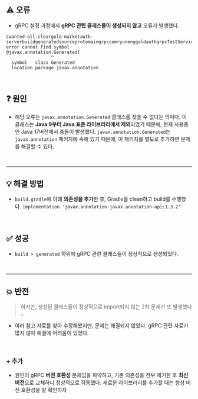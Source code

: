 <h2 id="⚠️-오류">⚠️ 오류</h2>
<ul>
<li>gRPC 설정 과정에서 <strong>gRPC 관련 클래스들이 생성되지 않고</strong> 오류가 발생했다.
<img alt="" src="https://velog.velcdn.com/images/ryuneng2/post/f1a7a266-4937-497b-b719-65bf91f0da7c/image.png" /></li>
</ul>
<pre><code>Cwanted-all-cleargold-marketauth-serverbuildgeneratedsourceprotomaingrpccomryunenggoldauthgrpcTestServiceGrpc.java10 error cannot find symbol
@javax.annotation.Generated(
                 ^
  symbol   class Generated
  location package javax.annotation</code></pre><br />

<h2 id="❓-원인">❓ 원인</h2>
<ul>
<li>해당 오류는 <code>javax.annotation.Generated</code> 클래스를 찾을 수 없다는 의미다.
이 클래스는 <strong>Java 9부터 Java 표준 라이브러리에서 제외</strong>되었기 때문에, 현재 사용중인 Java 17버전에서 충돌이 발생했다.
<code>javax.annotation.Generated</code>는 <code>javax.annotation</code> 패키지에 속해 있기 때문에, 이 패키지를 별도로 추가하면 문제를 해결할 수 있다.</li>
</ul>
<br />

<hr />
<h2 id="💡-해결-방법">💡 해결 방법</h2>
<ul>
<li><code>build.gradle</code>에 아래 <strong>의존성을 추가</strong>한 후, Gradle을 clean하고 build를 수행했다.
<code>implementation 'javax.annotation:javax.annotation-api:1.3.2'</code></li>
</ul>
<br />

<h2 id="✅-성공">✅ 성공</h2>
<ul>
<li><code>build &gt; generated</code> 하위에 gRPC 관련 클래스들이 정상적으로 생성되었다.
<img alt="" src="https://velog.velcdn.com/images/ryuneng2/post/8b49d28c-02f9-47e9-9ee5-3ab8b3bf5546/image.png" /></li>
</ul>
<br />

<hr />
<h2 id="💥-반전">💥 반전</h2>
<blockquote>
<p>하지만, 생성된 클래스들이 정상적으로 import되지 않는 2차 문제가 또 발생했다 ..</p>
</blockquote>
<ul>
<li>여러 참고 자료를 찾아 수정해봤지만, 문제는 해결되지 않았다. gRPC 관련 자료가 많지 않아 해결에 어려움이 있었다.</li>
</ul>
<br />

<h3 id="-추가">+ 추가</h3>
<ul>
<li>원인이 gRPC <strong>버전 호환성</strong> 문제임을 파악하고, 기존 의존성을 전부 제거한 후 <strong>최신 버전</strong>으로 교체하니 정상적으로 작동했다. 새로운 라이브러리를 추가할 때는 항상 버전 호환성을 잘 확인하자</li>
</ul>